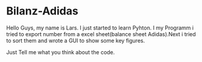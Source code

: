 # Bilanz-Adidas
Hello Guys, my name is Lars.
I just started to learn Pyhton.
I my Programm i tried to export number from a excel sheet(balance sheet Adidas).Next i tried to sort them and wrote a GUI to show some key figures.

Just Tell me what you think about the code.
